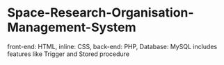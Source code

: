 # Space-Research-Organisation-Management-System 
front-end: HTML, inline: CSS, back-end: PHP, Database: MySQL
  includes features like Trigger and Stored procedure
